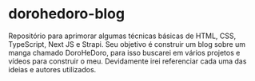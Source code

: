 # dorohedoro-blog
Repositório para aprimorar algumas técnicas básicas de HTML, CSS, TypeScript, Next JS e Strapi. Seu objetivo é construir um blog sobre um manga chamado DoroHeDoro, para isso buscarei em vários projetos e vídeos para construir o meu. Devidamente irei referenciar cada uma das ideias e autores utilizados. 
